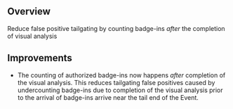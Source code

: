 ## Overview

Reduce false positive tailgating by counting badge-ins *after* the completion of visual analysis

## Improvements

- The counting of authorized badge-ins now happens *after* completion of the visual analysis. This reduces tailgating false positives caused by undercounting badge-ins due to completion of the visual analysis prior to the arrival of badge-ins arrive near the tail end of the Event.
